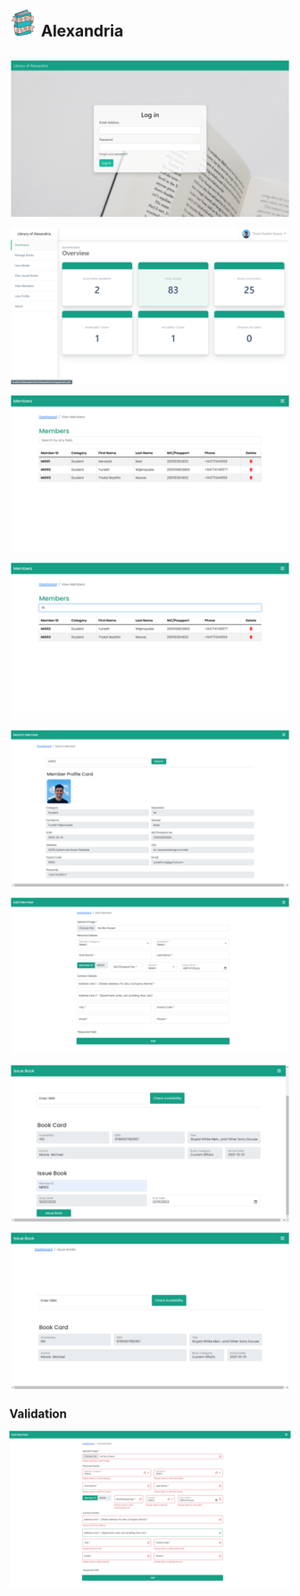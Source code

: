 
<h1>
  <img  src="ReadMe Files/book.gif" height="50">
  Alexandria
</h1>

<br>

<div align="center">
<a href=""><img src="ReadMe Files/Screenshots/login.png" height="280"></a>&nbsp;&nbsp;
<a href=""><img src="ReadMe Files/Screenshots/dashboard.png" height="280"></a>
<br><br>
<a href=""><img src="ReadMe Files/Screenshots/all members.png" height="280"></a>&nbsp;&nbsp;
<a href=""><img src="ReadMe Files/Screenshots/search member function.png" height="280"></a>
<br><br>
<a href=""><img src="ReadMe Files/Screenshots/member card.png" height="280"></a>&nbsp;&nbsp;
<a href=""><img src="ReadMe Files/Screenshots/add member.png" height="280"></a>
<br><br>
<a href=""><img src="ReadMe Files/Screenshots/book availability and issue.png" height="280"></a>&nbsp;&nbsp;
<a href=""><img src="ReadMe Files/Screenshots/book availability and issue 2.png" height="280"></a>
</div>

## Validation
<img  src="ReadMe Files/Screenshots/add member validation.png" >
